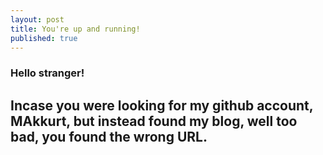 ```yaml
---
layout: post
title: You're up and running!
published: true
---
```

### Hello stranger!

## Incase you were looking for my github account, MAkkurt, but instead 	    found my blog, well too bad, you found the wrong URL.


